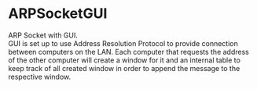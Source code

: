# ARPSocketGUI
ARP Socket with GUI.  
 GUI is set up to use Address Resolution Protocol to provide connection
 between computers on the LAN. Each computer that requests the address of the 
 other computer will create a window for it and an internal table to keep
 track of all created window in order to append the message to the respective
 window.
